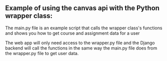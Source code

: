 ## Example of using the canvas api with the Python wrapper class:

The main.py file is an example script that calls the wrapper class's functions and shows you how to get course and assignment data for a user

The web app will only need access to the wrapper.py file and the Django backend will call the functions in the same way the main.py file does from the wrapper.py file to get user data.
